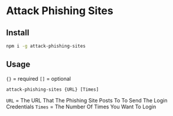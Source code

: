 # Attack Phishing Sites

## Install

```bash
npm i -g attack-phishing-sites
```

## Usage

`{}` = required
`[]` = optional

```
attack-phishing-sites {URL} [Times]
```

`URL` = The URL That The Phishing Site Posts To To Send The Login Credentials
`Times` = The Number Of Times You Want To Login
